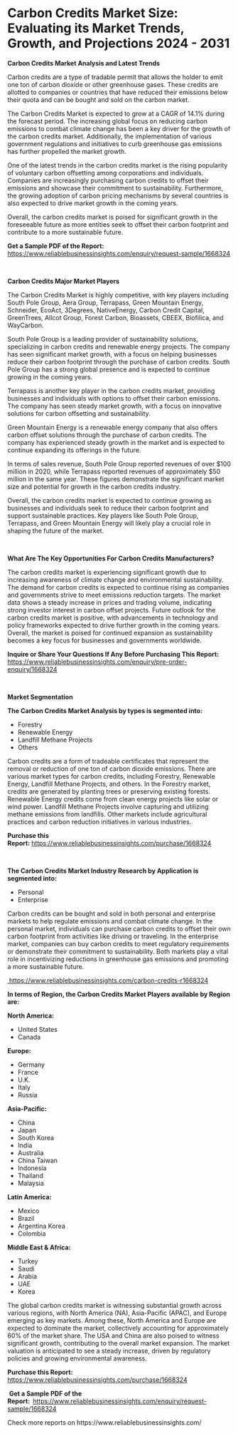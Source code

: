 <p><h1>Carbon Credits Market Size: Evaluating its Market Trends, Growth, and Projections 2024 - 2031</h1></p><p><strong>Carbon Credits Market Analysis and Latest Trends</strong></p>
<p><p>Carbon credits are a type of tradable permit that allows the holder to emit one ton of carbon dioxide or other greenhouse gases. These credits are allotted to companies or countries that have reduced their emissions below their quota and can be bought and sold on the carbon market.</p><p>The Carbon Credits Market is expected to grow at a CAGR of 14.1% during the forecast period. The increasing global focus on reducing carbon emissions to combat climate change has been a key driver for the growth of the carbon credits market. Additionally, the implementation of various government regulations and initiatives to curb greenhouse gas emissions has further propelled the market growth.</p><p>One of the latest trends in the carbon credits market is the rising popularity of voluntary carbon offsetting among corporations and individuals. Companies are increasingly purchasing carbon credits to offset their emissions and showcase their commitment to sustainability. Furthermore, the growing adoption of carbon pricing mechanisms by several countries is also expected to drive market growth in the coming years.</p><p>Overall, the carbon credits market is poised for significant growth in the foreseeable future as more entities seek to offset their carbon footprint and contribute to a more sustainable future.</p></p>
<p><strong>Get a Sample PDF of the Report:&nbsp;</strong> <a href="https://www.reliablebusinessinsights.com/enquiry/request-sample/1668324">https://www.reliablebusinessinsights.com/enquiry/request-sample/1668324</a></p>
<p>&nbsp;</p>
<p><strong>Carbon Credits Major Market Players</strong></p>
<p><p>The Carbon Credits Market is highly competitive, with key players including South Pole Group, Aera Group, Terrapass, Green Mountain Energy, Schneider, EcoAct, 3Degrees, NativeEnergy, Carbon Credit Capital, GreenTrees, Allcot Group, Forest Carbon, Bioassets, CBEEX, Biofilica, and WayCarbon.</p><p>South Pole Group is a leading provider of sustainability solutions, specializing in carbon credits and renewable energy projects. The company has seen significant market growth, with a focus on helping businesses reduce their carbon footprint through the purchase of carbon credits. South Pole Group has a strong global presence and is expected to continue growing in the coming years.</p><p>Terrapass is another key player in the carbon credits market, providing businesses and individuals with options to offset their carbon emissions. The company has seen steady market growth, with a focus on innovative solutions for carbon offsetting and sustainability.</p><p>Green Mountain Energy is a renewable energy company that also offers carbon offset solutions through the purchase of carbon credits. The company has experienced steady growth in the market and is expected to continue expanding its offerings in the future.</p><p>In terms of sales revenue, South Pole Group reported revenues of over $100 million in 2020, while Terrapass reported revenues of approximately $50 million in the same year. These figures demonstrate the significant market size and potential for growth in the carbon credits industry.</p><p>Overall, the carbon credits market is expected to continue growing as businesses and individuals seek to reduce their carbon footprint and support sustainable practices. Key players like South Pole Group, Terrapass, and Green Mountain Energy will likely play a crucial role in shaping the future of the market.</p></p>
<p>&nbsp;</p>
<p><strong>What Are The Key Opportunities For Carbon Credits Manufacturers?</strong></p>
<p><p>The carbon credits market is experiencing significant growth due to increasing awareness of climate change and environmental sustainability. The demand for carbon credits is expected to continue rising as companies and governments strive to meet emissions reduction targets. The market data shows a steady increase in prices and trading volume, indicating strong investor interest in carbon offset projects. Future outlook for the carbon credits market is positive, with advancements in technology and policy frameworks expected to drive further growth in the coming years. Overall, the market is poised for continued expansion as sustainability becomes a key focus for businesses and governments worldwide.</p></p>
<p><strong>Inquire or Share Your Questions If Any Before Purchasing This Report:</strong> <a href="https://www.reliablebusinessinsights.com/enquiry/pre-order-enquiry/1668324">https://www.reliablebusinessinsights.com/enquiry/pre-order-enquiry/1668324</a></p>
<p>&nbsp;</p>
<p><strong>Market Segmentation</strong></p>
<p><strong>The Carbon Credits Market Analysis by types is segmented into:</strong></p>
<p><ul><li>Forestry</li><li>Renewable Energy</li><li>Landfill Methane Projects</li><li>Others</li></ul></p>
<p><p>Carbon credits are a form of tradeable certificates that represent the removal or reduction of one ton of carbon dioxide emissions. There are various market types for carbon credits, including Forestry, Renewable Energy, Landfill Methane Projects, and others. In the Forestry market, credits are generated by planting trees or preserving existing forests. Renewable Energy credits come from clean energy projects like solar or wind power. Landfill Methane Projects involve capturing and utilizing methane emissions from landfills. Other markets include agricultural practices and carbon reduction initiatives in various industries.</p></p>
<p><strong>Purchase this Report:&nbsp;</strong><a href="https://www.reliablebusinessinsights.com/purchase/1668324">https://www.reliablebusinessinsights.com/purchase/1668324</a></p>
<p>&nbsp;</p>
<p><strong>The Carbon Credits Market Industry Research by Application is segmented into:</strong></p>
<p><ul><li>Personal</li><li>Enterprise</li></ul></p>
<p><p>Carbon credits can be bought and sold in both personal and enterprise markets to help regulate emissions and combat climate change. In the personal market, individuals can purchase carbon credits to offset their own carbon footprint from activities like driving or traveling. In the enterprise market, companies can buy carbon credits to meet regulatory requirements or demonstrate their commitment to sustainability. Both markets play a vital role in incentivizing reductions in greenhouse gas emissions and promoting a more sustainable future.</p></p>
<p><a href="https://www.reliablebusinessinsights.com/carbon-credits-r1668324">&nbsp;https://www.reliablebusinessinsights.com/carbon-credits-r1668324</a></p>
<p><strong>In terms of Region, the Carbon Credits Market Players available by Region are:</strong></p>
<p>
    <p> <strong> North America: </strong>
        <ul>
            <li>United States</li>
            <li>Canada</li>
        </ul>
        </p> 
    <p> <strong> Europe: </strong>
        <ul>
            <li>Germany</li>
            <li>France</li>
            <li>U.K.</li>
            <li>Italy</li>
            <li>Russia</li>
        </ul>
        </p> 
    <p> <strong> Asia-Pacific: </strong>
        <ul>
            <li>China</li>
            <li>Japan</li>
            <li>South Korea</li>
            <li>India</li>
            <li>Australia</li>
            <li>China Taiwan</li>
            <li>Indonesia</li>
            <li>Thailand</li>
            <li>Malaysia</li>
        </ul>
        </p> 
    <p> <strong> Latin America: </strong>
        <ul>
            <li>Mexico</li>
            <li>Brazil</li>
            <li>Argentina Korea</li>
            <li>Colombia</li>
        </ul>
        </p> 
    <p> <strong> Middle East & Africa: </strong>
        <ul>
            <li>Turkey</li>
            <li>Saudi</li>
            <li>Arabia</li>
            <li>UAE</li>
            <li>Korea</li>
        </ul>
    </p>
    </p>
<p><p>The global carbon credits market is witnessing substantial growth across various regions, with North America (NA), Asia-Pacific (APAC), and Europe emerging as key markets. Among these, North America and Europe are expected to dominate the market, collectively accounting for approximately 60% of the market share. The USA and China are also poised to witness significant growth, contributing to the overall market expansion. The market valuation is anticipated to see a steady increase, driven by regulatory policies and growing environmental awareness.</p></p>
<p><strong>Purchase this Report: </strong><a href="https://www.reliablebusinessinsights.com/purchase/1668324">https://www.reliablebusinessinsights.com/purchase/1668324</a></p>
<p>&nbsp;<strong>Get a Sample PDF of the Report:&nbsp;&nbsp;</strong><a href="https://www.reliablebusinessinsights.com/enquiry/request-sample/1668324">https://www.reliablebusinessinsights.com/enquiry/request-sample/1668324</a></p>
<p><strong></strong></p>
<p>Check more reports on https://www.reliablebusinessinsights.com/</p>